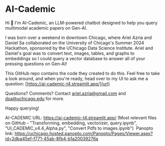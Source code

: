 # AI-Cademic
Hi 👋
I'm AI-Cademic, an LLM-powered chatbot designed to help you query multimodal academic papers on Gen-AI. 

I was born over a weekend in downtown Chicago, where Ariel Azria and Daniel Sa collaborated on the University of Chicago's Summer 2024 Hackathon, sponsored by the UChicago Data Science Institute. Ariel and Daniel's goal was to convert text, images, tables, and graphs to embeddings so I could query a vector database to answer all of your pressing questions on Gen-AI!

This GitHub repo contains the code they created to do this. Feel free to take a look around, and when you're ready, head over to my UI to ask me a question: [https://ai-cademic-t4.streamlit.app/](url)

Questions? Comments? Contact ariel.azria@gmail.com and dsa@uchicago.edu for more. 

Happy querying!


AI-CADEMIC URL: https://ai-cademic-t4.streamlit.app/
(Most relevant files on GitHub - "Transforming, embedding, vectorizer, query.ipynb", "UI_CADEMIC_v4.4_Alpha.py", "Convert Pdfs to images.ipynb") 
Panopto link: https://uchicago.hosted.panopto.com/Panopto/Pages/Viewer.aspx?id=2dba45ef-f771-45ab-8fb4-b1a20039276a 
